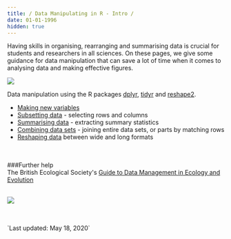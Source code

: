 ```yaml
---
title: / Data Manipulating in R - Intro /
date: 01-01-1996
hidden: true
---
```

Having skills in organising, rearranging and summarising data is crucial for students and researchers in all sciences. On these pages, we give some guidance for data manipulation that can save a lot of time when it comes to analysing data and making effective figures. 

![](%theme_url%/img/Data_manipulation_image.jpg)

Data manipulation using the R packages [dplyr](https://cran.r-project.org/web/packages/dplyr/index.html), [tidyr](https://blog.rstudio.org/2014/07/22/introducing-tidyr/) and [reshape2](https://cran.r-project.org/web/packages/reshape2/).

* [Making new variables](http://environmentalcomputing.net/making-new-variables/)
* [Subsetting data](http://environmentalcomputing.net/subsetting-data/) - selecting rows and columns  
* [Summarising data](http://environmentalcomputing.net/summarising-data/) - extracting summary statistics  
* [Combining data sets](http://environmentalcomputing.net/combining-data-sets/) - joining entire data sets, or parts by matching rows
* [Reshaping data](http://environmentalcomputing.net/reshaping-data/) between wide and long formats  
<br><br>

###Further help
<br>
The British Ecological Society's [Guide to Data Management in Ecology and Evolution](http://www.britishecologicalsociety.org/wp-content/uploads/Publ_Data-Management-Booklet.pdf)
<br><br>

![](%theme_url%/img/Data_entry_image.jpg)
<br><br>

<br>
`Last updated: May 18, 2020`